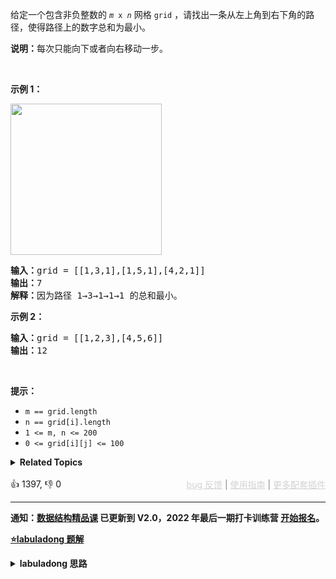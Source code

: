 <p>给定一个包含非负整数的 <code><em>m</em>&nbsp;x&nbsp;<em>n</em></code>&nbsp;网格&nbsp;<code>grid</code> ，请找出一条从左上角到右下角的路径，使得路径上的数字总和为最小。</p>

<p><strong>说明：</strong>每次只能向下或者向右移动一步。</p>

<p>&nbsp;</p>

<p><strong>示例 1：</strong></p> 
<img alt="" src="https://assets.leetcode.com/uploads/2020/11/05/minpath.jpg" style="width: 242px; height: 242px;" /> 
<pre>
<strong>输入：</strong>grid = [[1,3,1],[1,5,1],[4,2,1]]
<strong>输出：</strong>7
<strong>解释：</strong>因为路径 1→3→1→1→1 的总和最小。
</pre>

<p><strong>示例 2：</strong></p>

<pre>
<strong>输入：</strong>grid = [[1,2,3],[4,5,6]]
<strong>输出：</strong>12
</pre>

<p>&nbsp;</p>

<p><strong>提示：</strong></p>

<ul> 
 <li><code>m == grid.length</code></li> 
 <li><code>n == grid[i].length</code></li> 
 <li><code>1 &lt;= m, n &lt;= 200</code></li> 
 <li><code>0 &lt;= grid[i][j] &lt;= 100</code></li> 
</ul>

<details><summary><strong>Related Topics</strong></summary>数组 | 动态规划 | 矩阵</details><br>

<div>👍 1397, 👎 0<span style='float: right;'><span style='color: gray;'><a href='https://github.com/labuladong/fucking-algorithm/discussions/939' target='_blank' style='color: lightgray;text-decoration: underline;'>bug 反馈</a> | <a href='https://mp.weixin.qq.com/s/NF8mmVyXVfC1ehdMOsO7Cw' target='_blank' style='color: lightgray;text-decoration: underline;'>使用指南</a> | <a href='https://labuladong.github.io/algo/images/others/%E5%85%A8%E5%AE%B6%E6%A1%B6.jpg' target='_blank' style='color: lightgray;text-decoration: underline;'>更多配套插件</a></span></span></div>

<div id="labuladong"><hr>

**通知：[数据结构精品课](https://aep.h5.xeknow.com/s/1XJHEO) 已更新到 V2.0，2022 年最后一期打卡训练营 [开始报名](https://aep.xet.tech/s/3ts7sQ)。**



<p><strong><a href="https://labuladong.github.io/article?qno=64" target="_blank">⭐️labuladong 题解</a></strong></p>
<details><summary><strong>labuladong 思路</strong></summary>

## 基本思路

一般来说，让你在二维矩阵中求最优化问题（最大值或者最小值），肯定需要递归 + 备忘录，也就是动态规划技巧。

`dp` 函数的定义：**从左上角位置 `(0, 0)` 走到位置 `(i, j)` 的最小路径和为 `dp(grid, i, j)`**。

这样，`dp(grid, i, j)` 的值由 `dp(grid, i - 1, j)` 和 `dp(grid, i, j - 1)` 的值转移而来：

```java
dp(grid, i, j) = Math.min(
    dp(grid, i - 1, j),
    dp(grid, i, j - 1)
) + grid[i][j];
```

**详细题解：[动态规划之最小路径和](https://labuladong.github.io/article/fname.html?fname=最小路径和)**

**标签：[二维动态规划](https://mp.weixin.qq.com/mp/appmsgalbum?__biz=MzAxODQxMDM0Mw==&action=getalbum&album_id=2122017695998050308)，二维矩阵，[动态规划](https://mp.weixin.qq.com/mp/appmsgalbum?__biz=MzAxODQxMDM0Mw==&action=getalbum&album_id=1318881141113536512)**

## 解法代码

```java
class Solution {
    int[][] memo;

    public int minPathSum(int[][] grid) {
        int m = grid.length;
        int n = grid[0].length;
        // 构造备忘录，初始值全部设为 -1
        memo = new int[m][n];
        for (int[] row : memo)
            Arrays.fill(row, -1);

        return dp(grid, m - 1, n - 1);
    }

    int dp(int[][] grid, int i, int j) {
        // base case
        if (i == 0 && j == 0) {
            return grid[0][0];
        }
        if (i < 0 || j < 0) {
            return Integer.MAX_VALUE;
        }
        // 避免重复计算
        if (memo[i][j] != -1) {
            return memo[i][j];
        }
        // 将计算结果记入备忘录
        memo[i][j] = Math.min(
                dp(grid, i - 1, j),
                dp(grid, i, j - 1)
        ) + grid[i][j];

        return memo[i][j];
    }
}
```

**类似题目**：
  - [剑指 Offer 47. 礼物的最大价值 🟠](/problems/li-wu-de-zui-da-jie-zhi-lcof)
  - [剑指 Offer II 099. 最小路径之和 🟠](/problems/0i0mDW)

</details>
</div>



